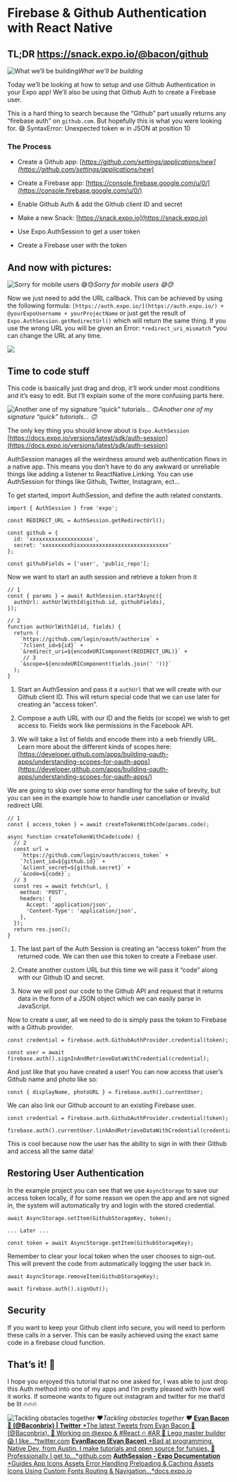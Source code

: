 
# Firebase & Github  Authentication with React Native

## TL;DR https://snack.expo.io/@bacon/github

![What we’ll be building](./images/1vs2GWbG66aRzZi8DYA6bgg.png)*What we’ll be building*

Today we’ll be looking at how to setup and use Github Authentication in your Expo app! We’ll also be using that Github Auth to create a Firebase user.

This is a hard thing to search because the “Github” part usually returns any “firebase auth” on `github.com`. But hopefully this is what you were looking for. 😅
SyntaxError: Unexpected token w in JSON at position 10

### The Process

* Create a Github app: [*https://github.com/settings/applications/new](https://github.com/settings/applications/new)*

* Create a Firebase app: [https://console.firebase.google.com/u/0/](https://console.firebase.google.com/u/0/)

* Enable Github Auth & add the Github client ID and secret

* Make a new Snack: [https://snack.expo.io](https://snack.expo.io)

* Use Expo.AuthSession to get a user token

* Create a Firebase user with the token

## And now with pictures:

![Sorry for mobile users 😅😓](./images/1wW8iThgpeu_7zYLCyhdx1A.png)*Sorry for mobile users 😅😓*

Now we just need to add the URL callback. This can be achieved by using the following formula: `[https://auth.expo.io/](https://auth.expo.io/) + @yourExpoUsername + yourProjectName` or just get the result of `Expo.AuthSession.getRedirectUrl()` which will return the same thing. If you use the wrong URL you will be given an Error: `*redirect_uri_mismatch` *you can change the URL at any time.

![](./images/1GuHvY0dx2WdDu9JoFJ3MgA.png)

## Time to code stuff

This code is basically just drag and drop, it’ll work under most conditions and it’s easy to edit. But I’ll explain some of the more confusing parts here.

![Another one of my signature “quick” tutorials… 🙃](./images/1reOODJnge_ty7zbvsKgHLw.gif)*Another one of my signature “quick” tutorials… 🙃*

The only key thing you should know about is `Expo.AuthSession` [https://docs.expo.io/versions/latest/sdk/auth-session](https://docs.expo.io/versions/latest/sdk/auth-session)

AuthSession manages all the weirdness around web authentication flows in a native app. This means you don’t have to do any awkward or unreliable things like adding a listener to ReactNative.Linking. You can use AuthSession for things like Github, Twitter, Instagram, ect…

To get started, import AuthSession, and define the auth related constants.

```
import { AuthSession } from 'expo';

const REDIRECT_URL = AuthSession.getRedirectUrl();

const github = {
  id: 'xxxxxxxxxxxxxxxxxxxx',
  secret: 'xxxxxxxxxhixxxxxxxxxxxxxxxxxxxxxxxxxxxxx'
};

const githubFields = ['user', 'public_repo'];
```


Now we want to start an auth session and retrieve a token from it

```
// 1
const { params } = await AuthSession.startAsync({
  authUrl: authUrlWithId(github.id, githubFields),
});

// 2
function authUrlWithId(id, fields) {
  return (
    `https://github.com/login/oauth/authorize` +
    `?client_id=${id}` +
    `&redirect_uri=${encodeURIComponent(REDIRECT_URL)}` +
     // 3
    `&scope=${encodeURIComponent(fields.join(' '))}`
  );
}
```


1. Start an AuthSession and pass it a `authUrl` that we will create with our Github client ID. This will return special code that we can use later for creating an “access token”.

1. Compose a auth URL with our ID and the fields (or scope) we wish to get access to. Fields work like permissions in the Facebook API.

1. We will take a list of fields and encode them into a web friendly URL. Learn more about the different kinds of scopes here: [https://developer.github.com/apps/building-oauth-apps/understanding-scopes-for-oauth-apps](https://developer.github.com/apps/building-oauth-apps/understanding-scopes-for-oauth-apps/)

We are going to skip over some error handling for the sake of brevity, but you can see in the example how to handle user cancellation or invalid redirect URI.

```
// 1
const { access_token } = await createTokenWithCode(params.code);

async function createTokenWithCode(code) {
  // 2
  const url =
    `https://github.com/login/oauth/access_token` +
    `?client_id=${github.id}` +
    `&client_secret=${github.secret}` +
    `&code=${code}`;
  // 3
  const res = await fetch(url, {
    method: 'POST',
    headers: {
      Accept: 'application/json',
      'Content-Type': 'application/json',
    },
  });
  return res.json();
}
```


1. The last part of the Auth Session is creating an “access token” from the returned code. We can then use this token to create a Firebase user.

1. Create another custom URL but this time we will pass it “code” along with our Github ID and secret.

1. Now we will post our code to the Github API and request that it returns data in the form of a JSON object which we can easily parse in JavaScript.

Now to create a user, all we need to do is simply pass the token to Firebase with a Github provider.

```
const credential = firebase.auth.GithubAuthProvider.credential(token);

const user = await firebase.auth().signInAndRetrieveDataWithCredential(credential);
```


And just like that you have created a user! You can now access that user’s Github name and photo like so:

```
const { displayName, photoURL } = firebase.auth().currentUser;
```


We can also link our Github account to an existing Firebase user.

```
const credential = firebase.auth.GithubAuthProvider.credential(token);

firebase.auth().currentUser.linkAndRetrieveDataWithCredential(credential);
```


This is cool because now the user has the ability to sign in with their Github and access all the same data!

## Restoring User Authentication

In the example project you can see that we use `AsyncStorage` to save our access token locally, if for some reason we open the app and are not signed in, the system will automatically try and login with the stored credential.

```
await AsyncStorage.setItem(GithubStorageKey, token);

... Later ...

const token = await AsyncStorage.getItem(GithubStorageKey);
```


Remember to clear your local token when the user chooses to sign-out. This will prevent the code from automatically logging the user back in.

```
await AsyncStorage.removeItem(GithubStorageKey);

await firebase.auth().signOut();
```


## Security

If you want to keep your Github client info secure, you will need to perform these calls in a server. This can be easily achieved using the exact same code in a firebase cloud function.

## That’s it! 👏

I hope you enjoyed this tutorial that no one asked for, I was able to just drop this Auth method into one of my apps and I’m pretty pleased with how well it works. If someone wants to figure out instagram and twitter for me that’d be lit 🔥🔥🔥

![Tackling obstacles together ❤](./images/1nG5llMvRpgaaPTxWElWB5g.gif)*Tackling obstacles together ❤*
[**Evan Bacon 🥓 (@Baconbrix) | Twitter**
*The latest Tweets from Evan Bacon 🥓 (@Baconbrix). 💙 Working on @expo & #React 🔥 #AR 🥓 Lego master builder 😱 I like…*twitter.com](https://twitter.com/baconbrix)
[**EvanBacon (Evan Bacon)**
*Bad at programming. Native Dev, from Austin. I make tutorials and open source for funsies. 💙 Professionally I get to…*github.com](https://github.com/evanbacon)
[**AuthSession - Expo Documentation**
*Guides App Icons Assets Error Handling Preloading & Caching Assets Icons Using Custom Fonts Routing & Navigation…*docs.expo.io](https://docs.expo.io/versions/latest/sdk/auth-session)